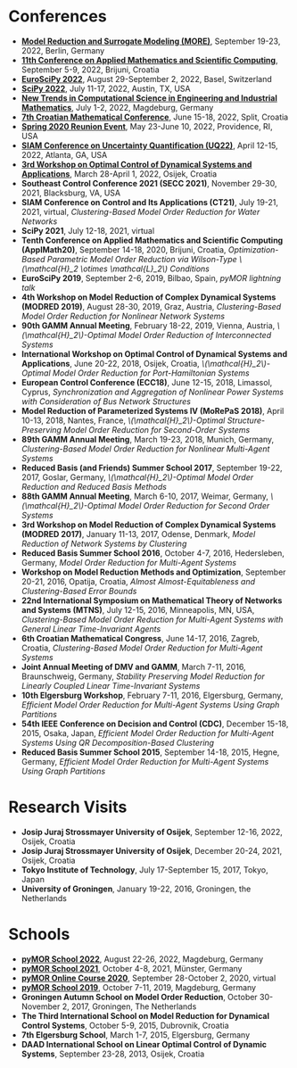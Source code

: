 <!--
.. title: Travels
.. slug: travels
.. date:
.. tags:
.. category:
.. link:
.. description:
.. type: text
-->

# Conferences

- [**Model Reduction and Surrogate Modeling (MORE)**](https://more.sciencesconf.org/),
  September 19-23, 2022,
  Berlin, Germany
- [**11th Conference on Applied Mathematics and Scientific Computing**](https://applmath.math.pmf.unizg.hr/2022/#/),
  September 5-9, 2022,
  Brijuni, Croatia
- [**EuroSciPy 2022**](https://www.euroscipy.org/2022/),
  August 29-September 2, 2022,
  Basel, Switzerland
- [**SciPy 2022**](https://www.scipy2022.scipy.org/),
  July 11-17, 2022,
  Austin, TX, USA
- [**New Trends in Computational Science in Engineering and Industrial Mathematics**](https://indico3.mpi-magdeburg.mpg.de/event/6/),
  July 1-2, 2022,
  Magdeburg, Germany
- [**7th Croatian Mathematical Conference**](https://www.pmfst.unist.hr/cromc2020/),
  June 15-18, 2022,
  Split, Croatia
- [**Spring 2020 Reunion Event**](https://icerm.brown.edu/events/re-22-sp20/),
  May 23-June 10, 2022,
  Providence, RI, USA
- [**SIAM Conference on Uncertainty Quantification (UQ22)**](https://www.siam.org/conferences/cm/conference/uq22),
  April 12-15, 2022,
  Atlanta, GA, USA
- [**3rd Workshop on Optimal Control of Dynamical Systems and Applications**](http://vims.mathos.unios.hr/page-builder/workshop-daad-2022/),
  March 28-April 1, 2022,
  Osijek, Croatia
- **Southeast Control Conference 2021 (SECC 2021)**,
  November 29-30, 2021,
  Blacksburg, VA, USA
- **SIAM Conference on Control and Its Applications (CT21)**,
  July 19-21, 2021,
  virtual,
  *Clustering-Based Model Order Reduction for Water Networks*
- **SciPy 2021**,
  July 12-18, 2021,
  virtual
- **Tenth Conference on Applied Mathematics and Scientific Computing
  (ApplMath20)**,
  September 14-18, 2020,
  Brijuni, Croatia,
  *Optimization-Based Parametric Model Order Reduction via Wilson-Type
  \\(\mathcal{H}_2 \otimes \mathcal{L}_2\\) Conditions*
- **EuroSciPy 2019**,
  September 2-6, 2019,
  Bilbao, Spain,
  *pyMOR lightning talk*
- **4th Workshop on Model Reduction of Complex Dynamical Systems
  (MODRED 2019)**,
  August 28-30, 2019,
  Graz, Austria,
  *Clustering-Based Model Order Reduction for Nonlinear Network Systems*
- **90th GAMM Annual Meeting**,
  February 18-22, 2019,
  Vienna, Austria,
  *\\(\mathcal{H}_2\\)-Optimal Model Order Reduction of Interconnected Systems*
- **International Workshop on Optimal Control of Dynamical Systems and
  Applications**,
  June 20-22, 2018,
  Osijek, Croatia,
  *\\(\mathcal{H}_2\\)-Optimal Model Order Reduction for Port-Hamiltonian Systems*
- **European Control Conference (ECC18)**,
  June 12-15, 2018,
  Limassol, Cyprus,
  *Synchronization and Aggregation of Nonlinear Power Systems with Consideration
  of Bus Network Structures*
- **Model Reduction of Parameterized Systems IV (MoRePaS 2018)**,
  April 10-13, 2018,
  Nantes, France,
  *\\(\mathcal{H}_2\\)-Optimal Structure-Preserving Model Order Reduction for
  Second-Order Systems*
- **89th GAMM Annual Meeting**,
  March 19-23, 2018,
  Munich, Germany,
  *Clustering-Based Model Order Reduction for Nonlinear Multi-Agent Systems*
- **Reduced Basis (and Friends) Summer School 2017**,
  September 19-22, 2017,
  Goslar, Germany,
  *\\(\mathcal{H}_2\\)-Optimal Model Order Reduction and Reduced Basis Methods*
- **88th GAMM Annual Meeting**,
  March 6-10, 2017,
  Weimar, Germany,
  *\\(\mathcal{H}_2\\)-Optimal Model Order Reduction for Second Order Systems*
- **3rd Workshop on Model Reduction of Complex Dynamical Systems
  (MODRED 2017)**,
  January 11-13, 2017,
  Odense, Denmark,
  *Model Reduction of Network Systems by Clustering*
- **Reduced Basis Summer School 2016**,
  October 4-7, 2016,
  Hedersleben, Germany,
  *Model Order Reduction for Multi-Agent Systems*
- **Workshop on Model Reduction Methods and Optimization**,
  September 20-21, 2016,
  Opatija, Croatia,
  *Almost Almost-Equitableness and Clustering-Based Error Bounds*
- **22nd International Symposium on Mathematical Theory of Networks and Systems
  (MTNS)**,
  July 12-15, 2016,
  Minneapolis, MN, USA,
  *Clustering-Based Model Order Reduction for Multi-Agent Systems with General
  Linear Time-Invariant Agents*
- **6th Croatian Mathematical Congress**,
  June 14-17, 2016,
  Zagreb, Croatia,
  *Clustering-Based Model Order Reduction for Multi-Agent Systems*
- **Joint Annual Meeting of DMV and GAMM**,
  March 7-11, 2016,
  Braunschweig, Germany,
  *Stability Preserving Model Reduction for Linearly Coupled Linear
  Time-Invariant Systems*
- **10th Elgersburg Workshop**,
  February 7-11, 2016,
  Elgersburg, Germany,
  *Efficient Model Order Reduction for Multi-Agent Systems Using Graph
  Partitions*
- **54th IEEE Conference on Decision and Control (CDC)**,
  December 15-18, 2015,
  Osaka, Japan,
  *Efficient Model Order Reduction for Multi-Agent Systems Using QR
  Decomposition-Based Clustering*
- **Reduced Basis Summer School 2015**,
  September 14-18, 2015,
  Hegne, Germany,
  *Efficient Model Order Reduction for Multi-Agent Systems Using Graph
  Partitions*

# Research Visits

- **Josip Juraj Strossmayer University of Osijek**,
  September 12-16, 2022,
  Osijek, Croatia
- **Josip Juraj Strossmayer University of Osijek**,
  December 20-24, 2021,
  Osijek, Croatia
- **Tokyo Institute of Technology**,
  July 17-September 15, 2017,
  Tokyo, Japan
- **University of Groningen**,
  January 19-22, 2016,
  Groningen, the Netherlands

# Schools

- [**pyMOR School 2022**](https://2022.school.pymor.org/),
  August 22-26, 2022,
  Magdeburg, Germany
- [**pyMOR School 2021**](https://2021.school.pymor.org/),
  October 4-8, 2021,
  Münster, Germany
- [**pyMOR Online Course 2020**](https://2020.school.pymor.org/),
  September 28-October 2, 2020,
  virtual
- [**pyMOR School 2019**](https://2019.school.pymor.org/),
  October 7-11, 2019,
  Magdeburg, Germany
- **Groningen Autumn School on Model Order Reduction**,
  October 30-November 2, 2017,
  Groningen, The Netherlands
- **The Third International School on Model Reduction for Dynamical Control
  Systems**,
  October 5-9, 2015,
  Dubrovnik, Croatia
- **7th Elgersburg School**,
  March 1-7, 2015,
  Elgersburg, Germany
- **DAAD International School on Linear Optimal Control of Dynamic Systems**,
  September 23-28, 2013,
  Osijek, Croatia
